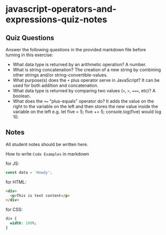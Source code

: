 # javascript-operators-and-expressions-quiz-notes

## Quiz Questions

Answer the following questions in the provided markdown file before turning in this exercise:

- What data type is returned by an arithmetic operation?
  A number.
- What is string concatenation?
  The creation of a new string by combining other strings and/or string-convertible-values.
- What purpose(s) does the `+` plus operator serve in JavaScript?
  It can be used for both addition and concatenation.
- What data type is returned by comparing two values (`<`, `>`, `===`, etc)?
  A boolean.
- What does the `+=` "plus-equals" operator do?
  It adds the value on the right to the variable on the left and then stores the new value inside the variable on the left e.g. let five = 5; five += 5; console.log(five) would log 10.

## Notes

All student notes should be written here.

How to write `Code Examples` in markdown

for JS:

```javascript
const data = 'Howdy';
```

for HTML:

```html
<div>
  <p>This is text content</p>
</div>
```

for CSS:

```css
div {
  width: 100%;
}
```
